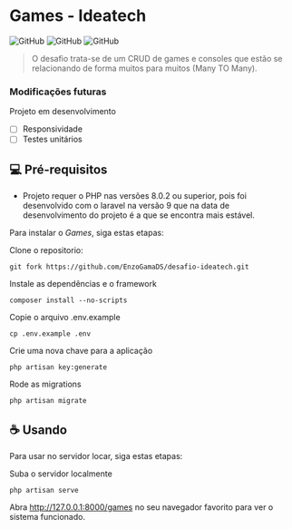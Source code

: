 # Games - Ideatech

![GitHub](https://img.shields.io/badge/php-4c43a8?style=for-the-badge&logo=php&logoColor=blue)
![GitHub](https://img.shields.io/badge/laravel-d41336?style=for-the-badge&logo=laravel&logoColor=white)
![GitHub](https://img.shields.io/badge/mysql-186ed6?style=for-the-badge&logo=mysql&logoColor=white)

> O desafio trata-se de um CRUD de games e consoles que estão se relacionando de forma muitos para muitos (Many TO Many).

### Modificações futuras 

Projeto em desenvolvimento

- [ ] Responsividade
- [ ] Testes unitários

## 💻 Pré-requisitos

 * Projeto requer o PHP nas versões 8.0.2 ou superior, pois foi desenvolvido com o laravel na versão 9 que na data de desenvolvimento do projeto é a que se encontra mais estável.

Para instalar o *Games*, siga estas etapas:

Clone o repositorio:
```
git fork https://github.com/EnzoGamaDS/desafio-ideatech.git
```

Instale as dependências e o framework
```
composer install --no-scripts
````

Copie o arquivo .env.example
```
cp .env.example .env
````

Crie uma nova chave para a aplicação
```
php artisan key:generate
````

Rode as migrations
```
php artisan migrate
````
 
 ## ☕ Usando <Make-Your-Burguer>

Para usar <Games> no servidor locar, siga estas etapas:

Suba o servidor localmente
```
php artisan serve
````
 
 Abra http://127.0.0.1:8000/games no seu navegador favorito para ver o sistema funcionado.
